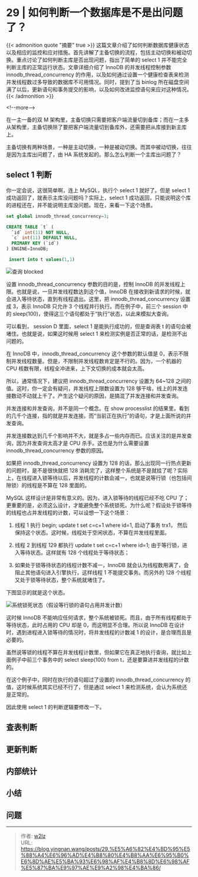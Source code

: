 # 29 | 如何判断一个数据库是不是出问题了？


{{&lt; admonition quote &#34;摘要&#34; true &gt;}}
这篇文章介绍了如何判断数据库健康状态以及相应的监控和应对措施。首先讲解了主备切换的流程，包括主动切换和被动切换。重点讨论了如何判断主库是否出现问题，指出了简单的 select 1 并不能完全判断主库的正常运行状态。文章详细介绍了 InnoDB 的并发线程控制参数 innodb_thread_concurrency 的作用，以及如何通过设置一个健康检查表来检测并发线程数过多导致的数据库不可用情况。同时，提到了当 binlog 所在磁盘空间满了以后，更新语句和事务提交的影响，以及如何改进监控语句来应对这种情况。
{{&lt; /admonition &gt;}}

&lt;!--more--&gt;

在一主一备的双 M 架构里，主备切换只需要把客户端流量切到备库；而在一主多从架构里，主备切换除了要把客户端流量切到备库外，还需要把从库接到新主库上。

主备切换有两种场景，一种是主动切换，一种是被动切换。而其中被动切换，往往是因为主库出问题了，由 HA 系统发起的。那么怎么判断一个主库出问题了？

## select 1 判断

你一定会说，这很简单啊，连上 MySQL，执行个 select 1 就好了。但是 select 1 成功返回了，就表示主库没问题吗？实际上，select 1 成功返回，只能说明这个库的进程还在，并不能说明主库没问题。现在，来看一下这个场景。

```sql
set global innodb_thread_concurrency=3;

CREATE TABLE `t` (
  `id` int(11) NOT NULL,
  `c` int(11) DEFAULT NULL,
  PRIMARY KEY (`id`)
) ENGINE=InnoDB;

 insert into t values(1,1)
```

![查询 blocked](https://file.yingnan.wang/mysql/MySQL%E5%AE%9E%E6%88%9845%E8%AE%B2/35076dd3d0a0d44d22b76d2a29885255.webp)

设置 innodb_thread_concurrency 参数的目的是，控制 InnoDB 的并发线程上限。也就是说，一旦并发线程数达到这个值，InnoDB 在接收到新请求的时候，就会进入等待状态，直到有线程退出。这里，把 innodb_thread_concurrency 设置成 3，表示 InnoDB 只允许 3 个线程并行执行。而在例子中，前三个 session 中的 sleep(100)，使得这三个语句都处于“执行”状态，以此来模拟大查询。

可以看到， session D 里面，select 1 是能执行成功的，但是查询表 t 的语句会被堵住。也就是说，如果这时候用 select 1 来检测实例是否正常的话，是检测不出问题的。

在 InnoDB 中，innodb_thread_concurrency 这个参数的默认值是 0，表示不限制并发线程数量。但是，不限制并发线程数肯定是不行的。因为，一个机器的 CPU 核数有限，线程全冲进来，上下文切换的成本就会太高。

所以，通常情况下，建议把 innodb_thread_concurrency 设置为 64~128 之间的值。这时，你一定会有疑问，并发线程上限数设置为 128 够干啥，线上的并发连接数动不动就上千了。产生这个疑问的原因，是搞混了并发连接和并发查询。

并发连接和并发查询，并不是同一个概念。在 show processlist 的结果里，看到的几千个连接，指的就是并发连接。而“当前正在执行”的语句，才是上面所说的并发查询。

并发连接数达到几千个影响并不大，就是多占一些内存而已。应该关注的是并发查询，因为并发查询太高才是 CPU 杀手。这也是为什么需要设置 innodb_thread_concurrency 参数的原因。

如果把 innodb_thread_concurrency 设置为 128 的话，那么出现同一行热点更新的问题时，是不是很快就把 128 消耗完了，这样整个系统是不是就挂了呢？实际上，在线程进入锁等待以后，并发线程的计数会减一，也就是说等行锁（也包括间隙锁）的线程是不算在 128 里面的。

MySQL 这样设计是非常有意义的。因为，进入锁等待的线程已经不吃 CPU 了；更重要的是，必须这么设计，才能避免整个系统锁死。为什么呢？假设处于锁等待的线程也占并发线程的计数，可以设想一下这个场景：

1. 线程 1 执行 begin; update t set c=c&#43;1 where id=1, 启动了事务 trx1， 然后保持这个状态。这时候，线程处于空闲状态，不算在并发线程里面。

2. 线程 2 到线程 129 都执行 update t set c=c&#43;1 where id=1; 由于等行锁，进入等待状态。这样就有 128 个线程处于等待状态；

3. 如果处于锁等待状态的线程计数不减一，InnoDB 就会认为线程数用满了，会阻止其他语句进入引擎执行，这样线程 1 不能提交事务。而另外的 128 个线程又处于锁等待状态，整个系统就堵住了。

下图显示的就是这个状态。

![系统锁死状态（假设等行锁的语句占用并发计数）](https://file.yingnan.wang/mysql/MySQL%E5%AE%9E%E6%88%9845%E8%AE%B2/3206ea18b8a24b546515b1b95dc4a11d.webp)

这时候 InnoDB 不能响应任何请求，整个系统被锁死。而且，由于所有线程都处于等待状态，此时占用的 CPU 却是 0，而这明显不合理。所以说 InnoDB 在设计时，遇到进程进入锁等待的情况时，将并发线程的计数减 1 的设计，是合理而且是必要的。

虽然说等锁的线程不算在并发线程计数里，但如果它在真正地执行查询，就比如上面例子中前三个事务中的 select sleep(100) from t，还是要算进并发线程的计数的。

在这个例子中，同时在执行的语句超过了设置的 innodb_thread_concurrency 的值，这时候系统其实已经不行了，但是通过 select 1 来检测系统，会认为系统还是正常的。

因此使用 select 1 的判断逻辑要修改一下。

## 查表判断

## 更新判断

## 内部统计

## 小结

## 问题


---

> 作者: [w2lz](https://github.com/w2lz)  
> URL: https://blog.yingnan.wang/posts/29.%E5%A6%82%E4%BD%95%E5%88%A4%E6%96%AD%E4%B8%80%E4%B8%AA%E6%95%B0%E6%8D%AE%E5%BA%93%E6%98%AF%E4%B8%8D%E6%98%AF%E5%87%BA%E9%97%AE%E9%A2%98%E4%BA%86/  

